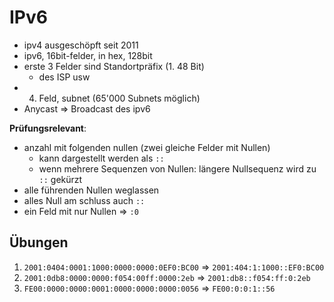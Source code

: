 # IPv6

* ipv4 ausgeschöpft seit 2011
* ipv6, 16bit-felder, in hex, 128bit
* erste 3 Felder sind Standortpräfix (1. 48 Bit)
  * des ISP usw
* 4. Feld, subnet (65'000 Subnets möglich)
* Anycast => Broadcast des ipv6

**Prüfungsrelevant**:

* anzahl mit folgenden nullen (zwei gleiche Felder mit Nullen)
  * kann dargestellt werden als `::`
  * wenn mehrere Sequenzen von Nullen: längere Nullsequenz wird zu `::` gekürzt
* alle führenden Nullen weglassen
* alles Null am schluss auch `::`
* ein Feld mit nur Nullen => `:0`

## Übungen

1. `2001:0404:0001:1000:0000:0000:0EF0:BC00` => `2001:404:1:1000::EF0:BC00`
2. `2001:0db8:0000:0000:f054:00ff:0000:2eb` => `2001:db8::f054:ff:0:2eb`
3. `FE00:0000:0000:0001:0000:0000:0000:0056` => `FE00:0:0:1::56`
